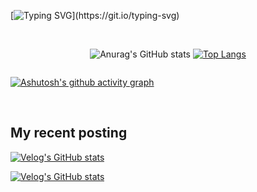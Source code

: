 <div aling="center">
  
[![Typing SVG](https://readme-typing-svg.herokuapp.com?size=30&color=9B3D93&center=true&vCenter=true&width=600&height=100&lines=Hi+there%2C+I'm+devmagrfs.)](https://git.io/typing-svg)

</div>

<br>

<div style="display: flex; align-items: flex-start; justify-content: center;">

  ![Anurag's GitHub stats](https://github-readme-stats.vercel.app/api?username=devmagrfs&layout=compact&show_icons=true&theme=material-palenight)
  [![Top Langs](https://github-readme-stats.vercel.app/api/top-langs/?username=devmagrfs&layout=compact&theme=material-palenight)](https://github.com/anuraghazra/github-readme-stats)

</div>

[![Ashutosh's github activity graph](https://activity-graph.herokuapp.com/graph?username=devmagrfs&theme=rogue)](https://github.com/ashutosh00710/github-readme-activity-graph)

<br>

## My recent posting

[![Velog's GitHub stats](https://velog-readme-stats.vercel.app/api/badge?name=devmagrfs)](https://velog.io/@devmag) 

[![Velog's GitHub stats](https://velog-readme-stats.vercel.app/api?name=devmag&color=dark)](https://github.com/eungyeole/velog-readme-stats)
